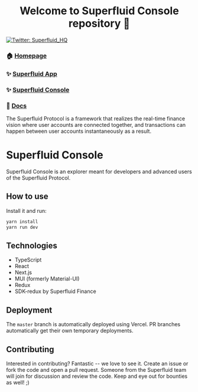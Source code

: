 <h1 align="center">Welcome to Superfluid Console repository 👋</h1>

<p>
  <a href="https://twitter.com/Superfluid_HQ/status/" target="_blank">
    <img alt="Twitter: Superfluid_HQ" src="https://img.shields.io/twitter/follow/Superfluid_HQ.svg?style=social" />
  </a>
</p>

### 🏠 [Homepage](https://superfluid.finance)

### ✨ [Superfluid App](https://app.superfluid.finance/)

### ✨ [Superfluid Console](https://console.superfluid.finance/)

### 📖 [Docs](https://docs.superfluid.finance)

The Superfluid Protocol is a framework that realizes the real-time finance vision
where user accounts are connected together, and transactions can happen between
user accounts instantaneously as a result.

# Superfluid Console

Superfluid Console is an explorer meant for developers and advanced users of the Superfluid Protocol.

## How to use

Install it and run:

```sh
yarn install
yarn run dev
```

## Technologies

* TypeScript
* React
* Next.js
* MUI (formerly Material-UI)
* Redux
* SDK-redux by Superfluid Finance

## Deployment

The `master` branch is automatically deployed using Vercel. PR branches automatically get their own temporary deployments.

## Contributing

Interested in contributing? Fantastic -- we love to see it. Create an issue or fork the code and open a pull request. Someone from the Superfluid team will join for discussion and review the code. Keep and eye out for bounties as well! ;)